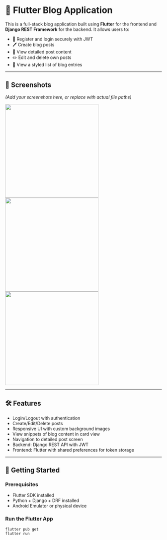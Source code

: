 # 📝 Flutter Blog Application

This is a full-stack blog application built using **Flutter** for the frontend and **Django REST Framework** for the backend. It allows users to:

- 🧾 Register and login securely with JWT
- 🖊️ Create blog posts
- 🧠 View detailed post content
- ✏️ Edit and delete own posts
- 📃 View a styled list of blog entries

---

## 📸 Screenshots

*(Add your screenshots here, or replace with actual file paths)*

<img src="outputs/blog_list.png" width="300">
<img src="outputs/blog_create.png" width="300">
<img src="outputs/blog_detail.png" width="300">

---

## 🛠️ Features

- Login/Logout with authentication
- Create/Edit/Delete posts
- Responsive UI with custom background images
- View snippets of blog content in card view
- Navigation to detailed post screen
- Backend: Django REST API with JWT
- Frontend: Flutter with shared preferences for token storage

---

## 🚀 Getting Started

### Prerequisites

- Flutter SDK installed
- Python + Django + DRF installed
- Android Emulator or physical device

### Run the Flutter App

```bash
flutter pub get
flutter run
